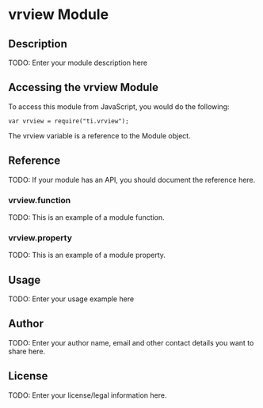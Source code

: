 # vrview Module

## Description

TODO: Enter your module description here

## Accessing the vrview Module

To access this module from JavaScript, you would do the following:

    var vrview = require("ti.vrview");

The vrview variable is a reference to the Module object.

## Reference

TODO: If your module has an API, you should document
the reference here.

### vrview.function

TODO: This is an example of a module function.

### vrview.property

TODO: This is an example of a module property.

## Usage

TODO: Enter your usage example here

## Author

TODO: Enter your author name, email and other contact
details you want to share here.

## License

TODO: Enter your license/legal information here.
